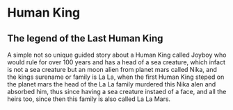 # Human King  
## The legend of the Last Human King  

A simple not so unique guided story about a Human King called Joyboy who would rule for over 100 years and has a head of a sea creature, which infact is not a sea creature but an moon alien from planet mars called Nika, and the kings surename or family is La La, when the first Human King steped on the planet mars the head of the La La family murdered this Nika alen and absorbed him, thus since having a sea creature instaed of a face, and all the heirs too, since then this family is also called La La Mars.
